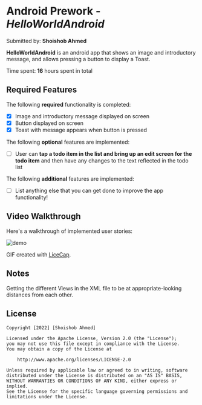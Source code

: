 # Android Prework - *HelloWorldAndroid*

Submitted by: **Shoishob Ahmed**

**HelloWorldAndroid** is an android app that shows an image and introductory message, and allows pressing a button to display a Toast. 

Time spent: **16** hours spent in total

## Required Features

The following **required** functionality is completed:

* [x] Image and introductory message displayed on screen
* [x] Button displayed on screen
* [x] Toast with message appears when button is pressed 

The following **optional** features are implemented:

* [ ] User can **tap a todo item in the list and bring up an edit screen for the todo item** and then have any changes to the text reflected in the todo list

The following **additional** features are implemented:

* [ ] List anything else that you can get done to improve the app functionality!

## Video Walkthrough

Here's a walkthrough of implemented user stories:

![demo](https://media.giphy.com/media/aWh32x5SaQfNXI9rxY/giphy.gif)

GIF created with [LiceCap](http://www.cockos.com/licecap/).

## Notes

Getting the different Views in the XML file to be at appropriate-looking distances from each other.

## License

    Copyright [2022] [Shoishob Ahmed]

    Licensed under the Apache License, Version 2.0 (the "License");
    you may not use this file except in compliance with the License.
    You may obtain a copy of the License at

        http://www.apache.org/licenses/LICENSE-2.0

    Unless required by applicable law or agreed to in writing, software
    distributed under the License is distributed on an "AS IS" BASIS,
    WITHOUT WARRANTIES OR CONDITIONS OF ANY KIND, either express or implied.
    See the License for the specific language governing permissions and
    limitations under the License.
